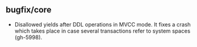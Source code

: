 ## bugfix/core

* Disallowed yields after DDL operations in MVCC mode. It fixes a crash which takes
  place in case several transactions refer to system spaces (gh-5998).
